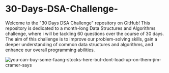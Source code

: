 # 30-Days-DSA-Challenge-
Welcome to the "30 Days DSA Challenge" repository on GitHub! This repository is dedicated to a month-long Data Structures and Algorithms challenge, where i will be tackling 60 questions over the course of 30 days. The aim of this challenge is to improve our problem-solving skills, gain a deeper understanding of common data structures and algorithms, and enhance our overall programming abilities.

![you-can-buy-some-faang-stocks-here-but-dont-load-up-on-them-jim-cramer-says](https://github.com/Sahilz9/30-Days-DSA-Challenge-/assets/103746983/02d88774-6e6f-46f5-a677-207e34a8a287)
